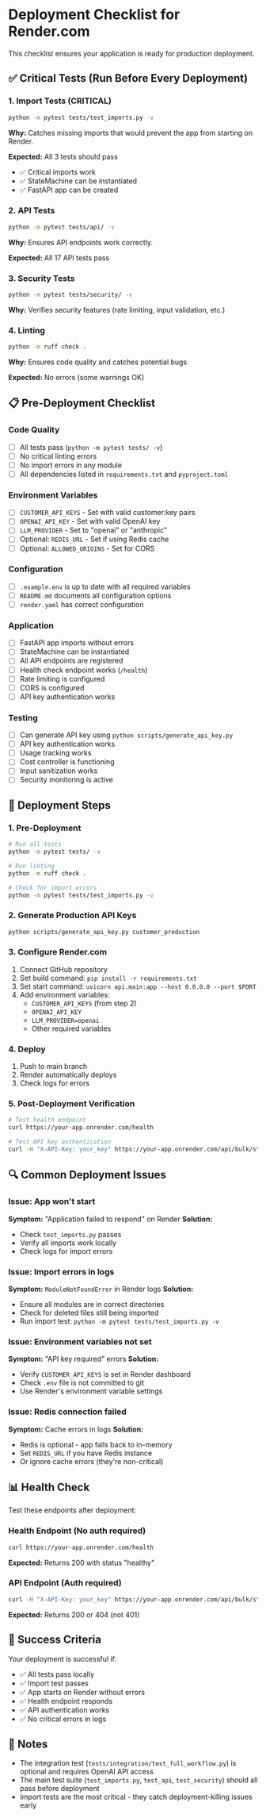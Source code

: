 # Deployment Checklist for Render.com

This checklist ensures your application is ready for production deployment.

## ✅ Critical Tests (Run Before Every Deployment)

### 1. Import Tests (CRITICAL)
```bash
python -m pytest tests/test_imports.py -v
```
**Why:** Catches missing imports that would prevent the app from starting on Render.

**Expected:** All 3 tests should pass
- ✅ Critical imports work
- ✅ StateMachine can be instantiated  
- ✅ FastAPI app can be created

### 2. API Tests
```bash
python -m pytest tests/api/ -v
```
**Why:** Ensures API endpoints work correctly.

**Expected:** All 17 API tests pass

### 3. Security Tests
```bash
python -m pytest tests/security/ -v
```
**Why:** Verifies security features (rate limiting, input validation, etc.)

### 4. Linting
```bash
python -m ruff check .
```
**Why:** Ensures code quality and catches potential bugs

**Expected:** No errors (some warnings OK)

## 📋 Pre-Deployment Checklist

### Code Quality
- [ ] All tests pass (`python -m pytest tests/ -v`)
- [ ] No critical linting errors
- [ ] No import errors in any module
- [ ] All dependencies listed in `requirements.txt` and `pyproject.toml`

### Environment Variables
- [ ] `CUSTOMER_API_KEYS` - Set with valid customer:key pairs
- [ ] `OPENAI_API_KEY` - Set with valid OpenAI key
- [ ] `LLM_PROVIDER` - Set to "openai" or "anthropic"
- [ ] Optional: `REDIS_URL` - Set if using Redis cache
- [ ] Optional: `ALLOWED_ORIGINS` - Set for CORS

### Configuration
- [ ] `.example.env` is up to date with all required variables
- [ ] `README.md` documents all configuration options
- [ ] `render.yaml` has correct configuration

### Application
- [ ] FastAPI app imports without errors
- [ ] StateMachine can be instantiated
- [ ] All API endpoints are registered
- [ ] Health check endpoint works (`/health`)
- [ ] Rate limiting is configured
- [ ] CORS is configured
- [ ] API key authentication works

### Testing
- [ ] Can generate API key using `python scripts/generate_api_key.py`
- [ ] API key authentication works
- [ ] Usage tracking works
- [ ] Cost controller is functioning
- [ ] Input sanitization works
- [ ] Security monitoring is active

## 🚀 Deployment Steps

### 1. Pre-Deployment
```bash
# Run all tests
python -m pytest tests/ -v

# Run linting
python -m ruff check .

# Check for import errors
python -m pytest tests/test_imports.py -v
```

### 2. Generate Production API Keys
```bash
python scripts/generate_api_key.py customer_production
```

### 3. Configure Render.com
1. Connect GitHub repository
2. Set build command: `pip install -r requirements.txt`
3. Set start command: `uvicorn api.main:app --host 0.0.0.0 --port $PORT`
4. Add environment variables:
   - `CUSTOMER_API_KEYS` (from step 2)
   - `OPENAI_API_KEY`
   - `LLM_PROVIDER=openai`
   - Other required variables

### 4. Deploy
1. Push to main branch
2. Render automatically deploys
3. Check logs for errors

### 5. Post-Deployment Verification
```bash
# Test health endpoint
curl https://your-app.onrender.com/health

# Test API key authentication
curl -H "X-API-Key: your_key" https://your-app.onrender.com/api/bulk/status/test
```

## 🔍 Common Deployment Issues

### Issue: App won't start
**Symptom:** "Application failed to respond" on Render
**Solution:** 
- Check `test_imports.py` passes
- Verify all imports work locally
- Check logs for import errors

### Issue: Import errors in logs
**Symptom:** `ModuleNotFoundError` in Render logs
**Solution:**
- Ensure all modules are in correct directories
- Check for deleted files still being imported
- Run import test: `python -m pytest tests/test_imports.py -v`

### Issue: Environment variables not set
**Symptom:** "API key required" errors
**Solution:**
- Verify `CUSTOMER_API_KEYS` is set in Render dashboard
- Check `.env` file is not committed to git
- Use Render's environment variable settings

### Issue: Redis connection failed
**Symptom:** Cache errors in logs
**Solution:**
- Redis is optional - app falls back to in-memory
- Set `REDIS_URL` if you have Redis instance
- Or ignore cache errors (they're non-critical)

## 📊 Health Check

Test these endpoints after deployment:

### Health Endpoint (No auth required)
```bash
curl https://your-app.onrender.com/health
```
**Expected:** Returns 200 with status "healthy"

### API Endpoint (Auth required)
```bash
curl -H "X-API-Key: your_key" https://your-app.onrender.com/api/bulk/status/test
```
**Expected:** Returns 200 or 404 (not 401)

## 🎯 Success Criteria

Your deployment is successful if:
- ✅ All tests pass locally
- ✅ Import test passes
- ✅ App starts on Render without errors
- ✅ Health endpoint responds
- ✅ API authentication works
- ✅ No critical errors in logs

## 📝 Notes

- The integration test (`tests/integration/test_full_workflow.py`) is optional and requires OpenAI API access
- The main test suite (`test_imports.py`, `test_api`, `test_security`) should all pass before deployment
- Import tests are the most critical - they catch deployment-killing issues early
